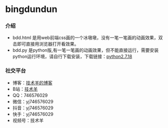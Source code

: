 # bingdundun

### 介绍
- bdd.html 是用web前端css画的一个冰墩墩，没有一笔一笔画的动画效果，双击即可直接用浏览器打开看效果。
- bdd.py 是python版,有一笔一笔画的动画效果，但不能直接运行，需要安装python运行环境，请自行下载安装，下载链接：[python2.7.18](https://www.python.org/ftp/python/2.7.18/python-2.7.18.amd64.msi)

### 社交平台
- 博客：[技术羊的博客](http://www.jishuyang.com)
- B站：[技术羊](https://space.bilibili.com/494729228)
- QQ：746576029
- 微信：yj746576029
- 抖音：yj746576029
- 快手：yj746576029
- 视频号：技术羊


